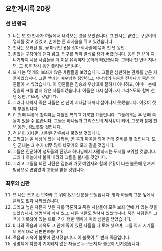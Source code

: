 ## 요한계시록 20장

### 천 년 왕국
1. 나는 또 한 천사가 하늘에서 내려오는 것을 보았습니다. 그 천사는 끝없는 구덩이의 열쇠를 갖고 있었고, 손에는 큰 쇠사슬을 쥐고 있었습니다.
2. 천사는 오래된 뱀, 곧 마귀인 용을 잡아 쇠사슬에 묶어 천 년 동안
3. 끝없는 구덩이에 던져 넣고, 입구를 막아 열쇠로 잠가 버렸습니다. 용은 천 년이 지나기까지 세상 사람들을 더 이상 유혹하지 못하게 되었습니다. 그러나 천 년이 지나면, 그 용은 잠시 동안 풀려날 것입니다.
4. 또 나는 몇 개의 보좌에 앉은 사람들을 보았습니다. 그들은 심판하는 권세를 받은 자들이었습니다. 그들 앞에는 예수님을 증언하고, 하나님의 말씀을 전하다가 죽은 영혼들이 서 있었습니다. 이 영혼들은 짐승과 우상에게
절하지 아니하고, 이마나 손에 짐승의 표를 받지 않은 자들이었습니다. 이들은 다시 살아나서 그리스도와 함께 천 년 동안, 다스릴 것입니다.
5. 그러나 나머지 죽은 자들은 천 년이 지나갈 때까지 살아나지 못했습니다. 이것이 첫째 부활입니다.
6. 이 첫째 부활에 참여하는 자들은 복되고 거룩한 자들입니다. 그들에게는 두 번째 죽음이 있을 수 없습니다. 그들은 하나님과 그리스도의 제사장이 되어, 그분과 함께 천 년 동안, 왕노릇할 것입니다.
7. 천 년이 지나면, 사탄은 감옥에서 풀려날 것입니다.
8. 그리고는 온 세상에 있는 나라들, 곧 곡과 마곡을 꾀어 전쟁 준비를 할 것입니다. 모인 군대는 그 수가 너무 많아 바닷가의 모래 같을 것입니다.
9. 그들은 진군하여 성도들의 진영과 하나님께서 사랑하시는 도시를 포위할 것입니다. 그러나 하늘에서 불이 내려와 그들을 불사를 것입니다.
10. 그리고 그들을 꾀던 사탄은 짐승과 거짓 예언자와 함께 유황이 타는 불못에 던져져 밤낮으로 끊임없이 고통을 받을 것입니다.
### 최후의 심판
11. 또 나는 크고 흰 보좌와 그 위에 앉으신 분을 보았습니다. 땅과 하늘이 그분 앞에서 흔적도 없이 사라졌습니다.
12. 그리고 높은 자든지 낮은 자를 막론하고 죽은 사람들이 모두 보좌 앞에 서 있는 것을 보았습니다. 생명책이 펴져 있고, 다른 책들도 펼쳐져 있었습니다. 죽은 사람들은 그 책에 기록되어 있는 대로, 각기 행한 행위에
따라 심판을 받았습니다.
13. 바다와 죽음과 지옥도 그 안에 죽어 있던 자들을 다 토해 냈으며, 그들 역시 자기들의 행위대로 심판받았습니다.
14. 죽음과 지옥이 불못에 던져졌습니다. 이 불못이 두 번째 죽음입니다.
15. 생명책에 이름이 기록되지 않은 자들은 누구든지 다 불못에 던져졌습니다.